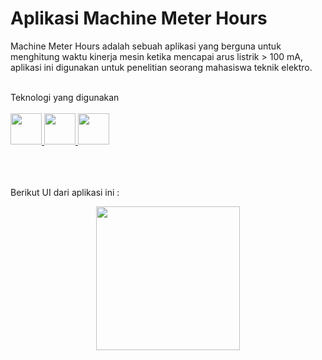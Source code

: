 # Aplikasi Machine Meter Hours
Machine Meter Hours adalah sebuah aplikasi yang berguna untuk menghitung waktu kinerja mesin ketika mencapai arus listrik > 100 mA, aplikasi ini digunakan untuk penelitian seorang mahasiswa teknik elektro.


<br>
Teknologi yang digunakan
<br>
<br>
<a href="https://dart.dev/">
    <img src="https://skillicons.dev/icons?i=dart" width=50"/>
  </a>
  
  <a href="https://dart.dev/">
    <img src="https://skillicons.dev/icons?i=flutter" width=50"/>
  </a>
  
  <a href="https://dart.dev/">
    <img src="https://skillicons.dev/icons?i=firebase" width=50"/>
  </a>
  
<br>
<br>
<br>
<br>


Berikut UI dari aplikasi ini : 

<div align = center>
<img src="https://github.com/Rwhytm/machine_hour_meter-flutter/blob/main/Screenshot_1660978951.png" width="230">
</div>
